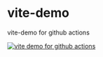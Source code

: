 # vite-demo
vite-demo for github actions

[![vite demo for github actions](https://github.com/zt123123/vite-demo/actions/workflows/deploy.yml/badge.svg?branch=master)](https://github.com/zt123123/vite-demo/actions/workflows/deploy.yml)
